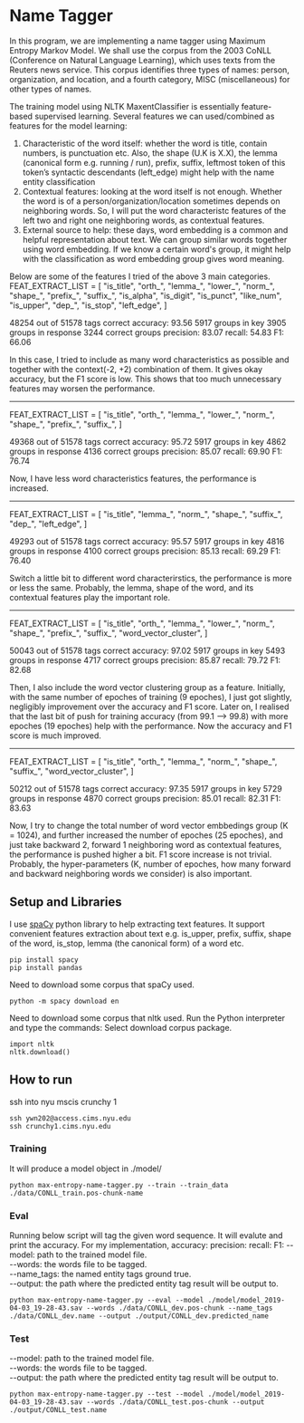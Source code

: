 # Name Tagger
In this program, we are implementing a name tagger using Maximum Entropy Markov Model. We shall use the corpus from the 2003 CoNLL (Conference on Natural Language Learning), which uses texts from the Reuters news service. This corpus identifies three types of names: person, organization, and location, and a fourth category, MISC (miscellaneous) for other types of names.

The training model using NLTK MaxentClassifier is essentially feature-based supervised learning. Several features we can used/combined as features for the model learning:
1. Characteristic of the word itself: whether the word is title, contain numbers, is punctuation etc. Also, the shape (U.K is X.X), the lemma (canonical form e.g. running / run), prefix, suffix, leftmost token of this token’s syntactic descendants (left_edge) might help with the name entity classification
2. Contextual features: looking at the word itself is not enough. Whether the word is of a person/organization/location sometimes depends on neighboring words. So, I will put the word characteristc features of the left two and right one neighboring words, as contextual features.
3. External source to help: these days, word embedding is a common and helpful representation about text. We can group similar words together using word embedding. If we know a certain word's group, it might help with the classification as word embedding group gives word meaning.

Below are some of the features I tried of the above 3 main categories.
FEAT_EXTRACT_LIST = [
  "is_title",
  "orth_",
  "lemma_",
  "lower_",
  "norm_",
  "shape_",
  "prefix_",
  "suffix_",
  "is_alpha",
  "is_digit",
  "is_punct",
  "like_num",
  "is_upper",
  "dep_",
  "is_stop",
  "left_edge",
]

48254 out of 51578 tags correct
  accuracy: 93.56
5917 groups in key
3905 groups in response
3244 correct groups
  precision: 83.07
  recall:    54.83
  F1:        66.06


In this case, I tried to include as many word characteristics as possible and together with the context(-2, +2) combination of them.
It gives okay accuracy, but the F1 score is low. This shows that too much unnecessary features may worsen the performance.

***
FEAT_EXTRACT_LIST = [
  "is_title",
  "orth_",
  "lemma_",
  "lower_",
  "norm_",
  "shape_",
  "prefix_",
  "suffix_",
]

49368 out of 51578 tags correct
  accuracy: 95.72
5917 groups in key
4862 groups in response
4136 correct groups
  precision: 85.07
  recall:    69.90
  F1:        76.74

Now, I have less word characteristics features, the performance is increased.

***
FEAT_EXTRACT_LIST = [
  "is_title",
  "lemma_",
  "norm_",
  "shape_",
  "suffix_",
  "dep_",
  "left_edge",
]

49293 out of 51578 tags correct
  accuracy: 95.57
5917 groups in key
4816 groups in response
4100 correct groups
  precision: 85.13
  recall:    69.29
  F1:        76.40

Switch a little bit to different word characterirstics, the performance is more or less the same. Probably, the lemma, shape of the word, and its contextual features play the important role.

***
FEAT_EXTRACT_LIST = [
  "is_title",
  "orth_",
  "lemma_",
  "lower_",
  "norm_",
  "shape_",
  "prefix_",
  "suffix_",
  "word_vector_cluster",
]

50043 out of 51578 tags correct
  accuracy: 97.02
5917 groups in key
5493 groups in response
4717 correct groups
  precision: 85.87
  recall:    79.72
  F1:        82.68

Then, I also include the word vector clustering group as a feature. Initially, with the same number of epoches of training (9 epoches), I just got slightly, negligibly improvement over the accuracy and F1 score.
Later on, I realised that the last bit of push for training accuracy (from 99.1 --> 99.8) with more epoches (19 epoches) help with the performance. Now the accuracy and F1 score is much improved.

***
FEAT_EXTRACT_LIST = [
  "is_title",
  "orth_",
  "lemma_",
  "norm_",
  "shape_",
  "suffix_",
  "word_vector_cluster",
]

50212 out of 51578 tags correct
  accuracy: 97.35
5917 groups in key
5729 groups in response
4870 correct groups
  precision: 85.01
  recall:    82.31
  F1:        83.63

Now, I try to change the total number of word vector embbedings group (K = 1024), and further increased the number of epoches (25 epoches), and just take backward 2, forward 1 neighboring word as contextual features, the performance is pushed higher a bit. F1 score increase is not trivial. Probably, the hyper-parameters (K, number of epoches, how many forward and backward neighboring words we consider) is also important.


## Setup and Libraries
I use [spaCy](https://spacy.io/) python library to help extracting text features. It support convenient features extraction about text e.g. is_upper, prefix, suffix, shape of the word, is_stop, lemma (the canonical form) of a word etc.
```
pip install spacy
pip install pandas
```

Need to download some corpus that spaCy used.
```
python -m spacy download en
```

Need to download some corpus that nltk used.
Run the Python interpreter and type the commands:
Select download corpus package.
```
import nltk
nltk.download()
```

## How to run
ssh into nyu mscis crunchy 1
```
ssh ywn202@access.cims.nyu.edu
ssh crunchy1.cims.nyu.edu
```

### Training
It will produce a model object in ./model/
```
python max-entropy-name-tagger.py --train --train_data ./data/CONLL_train.pos-chunk-name
```

### Eval
Running below script will tag the given word sequence. It will evalute and print the accuracy. 
For my implementation, 
accuracy: 
precision: 
recall: 
F1: 
--model: path to the trained model file.   
--words: the words file to be tagged.   
--name_tags: the named entity tags ground true.   
--output: the path where the predicted entity tag result will be output to.  
```
python max-entropy-name-tagger.py --eval --model ./model/model_2019-04-03_19-28-43.sav --words ./data/CONLL_dev.pos-chunk --name_tags ./data/CONLL_dev.name --output ./output/CONLL_dev.predicted_name
```

### Test
--model: path to the trained model file.  
--words: the words file to be tagged.  
--output: the path where the predicted entity tag result will be output to.  
```
python max-entropy-name-tagger.py --test --model ./model/model_2019-04-03_19-28-43.sav --words ./data/CONLL_test.pos-chunk --output ./output/CONLL_test.name
```